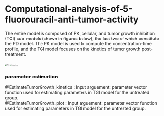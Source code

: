 # Computational-analysis-of-5-fluorouracil-anti-tumor-activity
The entire model is composed of PK, cellular, and tumor growth inhibition (TGI) sub-models (shown in figures below), the last two of which constitute the PD model. The PK model is used to compute the concentration-time profile, and the TGI model focuses on the kinetics of tumor growth post-treatment.





<img src="https://tva1.sinaimg.cn/large/008i3skNgy1gyw1z94b3uj30gl05fgln.jpg" alt="PK" style="zoom:33%;" />

<img src="https://tva1.sinaimg.cn/large/008i3skNgy1gyw1z8ealyj30zo0u0acg.jpg" alt="CellularTumor" style="zoom:25%;" />

### parameter estimation
@EstimateTumorGrowth_kinetics : 
  Input arguement: parameter vector
  function used for estimating parameters in TGI model for the untreated group.    
@EstimateTumorGrowth_plot : 
  Input arguement: parameter vector
  function used for estimating parameters in TGI model for the untreated group.  

